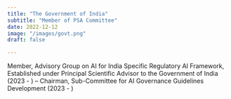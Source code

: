 ```yaml
---
title: "The Government of India"
subtitle: "Member of PSA Committee"
date: 2022-12-12
image: "/images/govt.png"
draft: false

---
```


Member, Advisory Group on AI for India Specific Regulatory AI Framework, Established under Principal Scientific Advisor to the Government of India (2023 - ) – Chairman, Sub-Committee for AI Governance Guidelines Development (2023 - )

